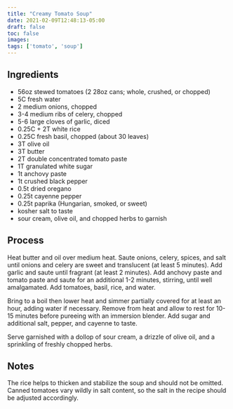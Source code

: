```yaml
---
title: "Creamy Tomato Soup"
date: 2021-02-09T12:48:13-05:00
draft: false
toc: false
images:
tags: ['tomato', 'soup']
---
```


## Ingredients

- 56oz stewed tomatoes (2 28oz cans; whole, crushed, or chopped)
- 5C fresh water
- 2 medium onions, chopped
- 3-4 medium ribs of celery, chopped
- 5-6 large cloves of garlic, diced
- 0.25C + 2T white rice
- 0.25C fresh basil, chopped (about 30 leaves)
- 3T olive oil
- 3T butter
- 2T double concentrated tomato paste
- 1T granulated white sugar
- 1t anchovy paste
- 1t crushed black pepper
- 0.5t dried oregano
- 0.25t cayenne pepper
- 0.25t paprika (Hungarian, smoked, or sweet)
- kosher salt to taste
- sour cream, olive oil, and chopped herbs to garnish

## Process

Heat butter and oil over medium heat. Saute onions, celery, spices, and
salt until onions and celery are sweet and translucent (at least 5
minutes). Add garlic and saute until fragrant (at least 2 minutes). Add
anchovy paste and tomato paste and saute for an additional 1-2 minutes,
stirring, until well amalgamated. Add tomatoes, basil, rice, and water.

Bring to a boil then lower heat and simmer partially covered for at
least an hour, adding water if necessary. Remove from heat and allow to
rest for 10-15 minutes before pureeing with an immersion blender. Add
sugar and additional salt, pepper, and cayenne to taste.

Serve garnished with a dollop of sour cream, a drizzle of olive oil, and
a sprinkling of freshly chopped herbs.

## Notes

The rice helps to thicken and stabilize the soup and should not be
omitted. Canned tomatoes vary wildly in salt content, so the salt in the
recipe should be adjusted accordingly.
